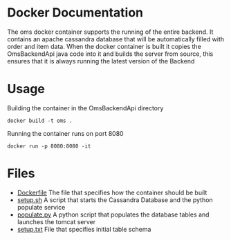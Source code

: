# Docker Documentation

The oms docker container supports the running of the entire backend. It contains an apache cassandra database that will be automatically filled with order and item data. When the docker container is built it copies the OmsBackendApi java code into it and builds the server from source, this ensures that it is always running the latest version of the Backend

# Usage
Building the container in the OmsBackendApi directory

    docker build -t oms . 
Running the container runs on port 8080

    docker run -p 8080:8080 -it 
    

# Files
- [Dockerfile](Dockerfile)     The file that specifies how the container should be built
- [setup.sh](setup.sh)         A script that starts the Cassandra Database and the python populate service
- [populate.py](populate.py)   A python script that populates the database tables and launches the tomcat server
- [setup.txt](setup.txt)       File that specifies initial table schema 
